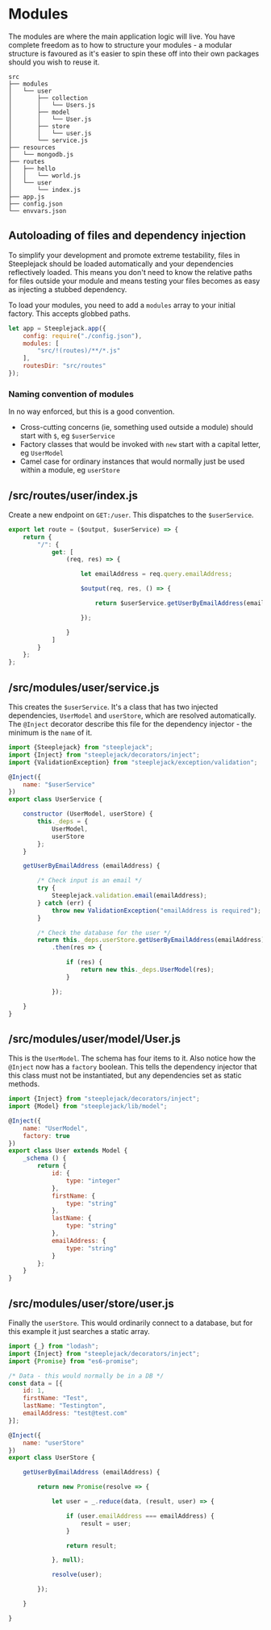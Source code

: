 # Modules

The modules are where the main application logic will live. You have complete freedom as to how to structure your modules - a modular
structure is favoured as it's easier to spin these off into their own packages should you wish to reuse it.

```shell
src
├── modules
│   └── user
│       ├── collection
│       │   └── Users.js
│       ├── model
│       │   └── User.js
│       ├── store
│       │   └── user.js
│       └── service.js
├── resources
│   └── mongodb.js
├── routes
│   ├── hello
│   │   └── world.js
│   └── user
│       └── index.js
├── app.js
├── config.json
└── envvars.json
```

## Autoloading of files and dependency injection

To simplify your development and promote extreme testability, files in Steeplejack should be loaded automatically and your dependencies
reflectively loaded. This means you don't need to know the relative paths for files outside your module and means testing your files becomes
as easy as injecting a stubbed dependency.

To load your modules, you need to add a `modules` array to your initial factory. This accepts globbed paths.

```javascript
let app = Steeplejack.app({
    config: require("./config.json"),
    modules: [
        "src/!(routes)/**/*.js"
    ],
    routesDir: "src/routes"
});
```

### Naming convention of modules

In no way enforced, but this is a good convention.

 - Cross-cutting concerns (ie, something used outside a module) should start with `$`, eg `$userService`
 - Factory classes that would be invoked with `new` start with a capital letter, eg `UserModel`
 - Camel case for ordinary instances that would normally just be used within a module, eg `userStore`

## /src/routes/user/index.js

Create a new endpoint on `GET:/user`. This dispatches to the `$userService`.

```javascript
export let route = ($output, $userService) => {
    return {
        "/": {
            get: [
                (req, res) => {

                    let emailAddress = req.query.emailAddress;

                    $output(req, res, () => {

                        return $userService.getUserByEmailAddress(emailAddress);

                    });

                }
            ]
        }
    };
};
```

## /src/modules/user/service.js

This creates the `$userService`. It's a class that has two injected dependencies, `UserModel` and `userStore`, which are resolved
automatically. The `@Inject` decorator describe this file for the dependency injector - the minimum is the `name` of it.

```javascript
import {Steeplejack} from "steeplejack";
import {Inject} from "steeplejack/decorators/inject";
import {ValidationException} from "steeplejack/exception/validation";

@Inject({
    name: "$userService"
})
export class UserService {

    constructor (UserModel, userStore) {
        this._deps = {
            UserModel,
            userStore
        };
    }

    getUserByEmailAddress (emailAddress) {

        /* Check input is an email */
        try {
            Steeplejack.validation.email(emailAddress);
        } catch (err) {
            throw new ValidationException("emailAddress is required");
        }

        /* Check the database for the user */
        return this._deps.userStore.getUserByEmailAddress(emailAddress)
            .then(res => {

                if (res) {
                    return new this._deps.UserModel(res);
                }

            });

    }
}
```

## /src/modules/user/model/User.js

This is the `UserModel`. The schema has four items to it. Also notice how the `@Inject` now has a `factory` boolean. This tells the
dependency injector that this class must not be instantiated, but any dependencies set as static methods.

```javascript
import {Inject} from "steeplejack/decorators/inject";
import {Model} from "steeplejack/lib/model";

@Inject({
    name: "UserModel",
    factory: true
})
export class User extends Model {
    _schema () {
        return {
            id: {
                type: "integer"
            },
            firstName: {
                type: "string"
            },
            lastName: {
                type: "string"
            },
            emailAddress: {
                type: "string"
            }
        };
    }
}
```

## /src/modules/user/store/user.js

Finally the `userStore`. This would ordinarily connect to a database, but for this example it just searches a static array.

```javascript
import {_} from "lodash";
import {Inject} from "steeplejack/decorators/inject";
import {Promise} from "es6-promise";

/* Data - this would normally be in a DB */
const data = [{
    id: 1,
    firstName: "Test",
    lastName: "Testington",
    emailAddress: "test@test.com"
}];

@Inject({
    name: "userStore"
})
export class UserStore {

    getUserByEmailAddress (emailAddress) {

        return new Promise(resolve => {

            let user = _.reduce(data, (result, user) => {

                if (user.emailAddress === emailAddress) {
                    result = user;
                }

                return result;

            }, null);

            resolve(user);

        });

    }

}
```
